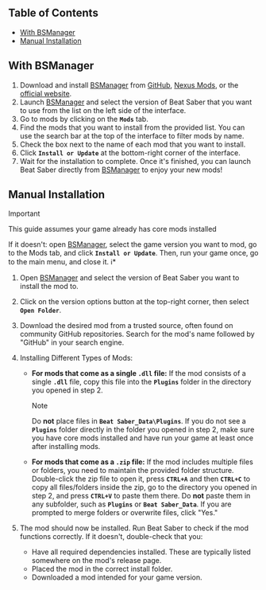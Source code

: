 ## Table of Contents

- [With BSManager](#with-bsmanager)
- [Manual Installation](#manual-installation)

## With BSManager

1. Download and install [BSManager](https://www.bsmanager.io) from [GitHub](https://github.com/Zagrios/bs-manager/releases/latest), [Nexus Mods](https://www.nexusmods.com/beatsaber/mods/18?tab=files), or the [official website](https://www.bsmanager.io).
2. Launch [BSManager](https://www.bsmanager.io) and select the version of Beat Saber that you want to use from the list on the left side of the interface.
3. Go to mods by clicking on the __`Mods`__ tab.
4. Find the mods that you want to install from the provided list. You can use the search bar at the top of the interface to filter mods by name.
5. Check the box next to the name of each mod that you want to install.
6. Click __`Install or Update`__ at the bottom-right corner of the interface.
7. Wait for the installation to complete. Once it's finished, you can launch Beat Saber directly from [BSManager](https://www.bsmanager.io) to enjoy your new mods!

## Manual Installation

> [!IMPORTANT]
> This guide assumes your game already has core mods installed
>
> If it doesn't: open [BSManager](https://www.bsmanager.io), select the game version you want to mod, go to the Mods tab, and click __`Install or Update`__. Then, run your game once, go to the main menu, and close it. ℹ️*

1. Open [BSManager](https://www.bsmanager.io) and select the version of Beat Saber you want to install the mod to.
2. Click on the version options button at the top-right corner, then select __`Open Folder`__.
3. Download the desired mod from a trusted source, often found on community GitHub repositories. Search for the mod's name followed by "GitHub" in your search engine.
4. Installing Different Types of Mods:
    - __For mods that come as a single `.dll` file:__ If the mod consists of a single __`.dll`__ file, copy this file into the __`Plugins`__ folder in the directory you opened in step 2.

        > [!NOTE]
        >
        > Do __not__ place files in __`Beat Saber_Data\Plugins`__. If you do not see a __`Plugins`__ folder directly in the folder you opened in step 2, make sure you have core mods installed and have run your game at least once after installing mods.

    - __For mods that come as a `.zip` file:__ If the mod includes multiple files or folders, you need to maintain the provided folder structure. Double-click the zip file to open it, press __`CTRL+A`__ and then __`CTRL+C`__ to copy all files/folders inside the zip, go to the directory you opened in step 2, and press __`CTRL+V`__ to paste them there. Do __not__ paste them in any subfolder, such as __`Plugins`__ or __`Beat Saber_Data`__. If you are prompted to merge folders or overwrite files, click "Yes."

5. The mod should now be installed. Run Beat Saber to check if the mod functions correctly. If it doesn't, double-check that you:
    - Have all required dependencies installed. These are typically listed somewhere on the mod's release page.
    - Placed the mod in the correct install folder.
    - Downloaded a mod intended for your game version.
